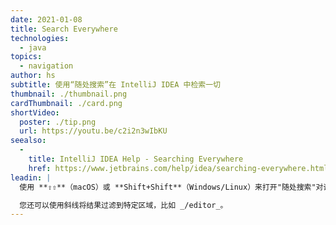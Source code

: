 ```yaml
---
date: 2021-01-08
title: Search Everywhere
technologies:
  - java
topics:
  - navigation
author: hs
subtitle: 使用“随处搜索”在 IntelliJ IDEA 中检索一切
thumbnail: ./thumbnail.png
cardThumbnail: ./card.png
shortVideo:
  poster: ./tip.png
  url: https://youtu.be/c2i2n3wIbKU
seealso:
  - 
    title: IntelliJ IDEA Help - Searching Everywhere
    href: https://www.jetbrains.com/help/idea/searching-everywhere.html
leadin: |
  使用 **⇧⇧**（macOS）或 **Shift+Shift**（Windows/Linux）来打开"随处搜索"对话框。 您可以跨类、文件、符号和操作进行搜索。

  您还可以使用斜线将结果过滤到特定区域，比如 _/editor_。
---
```


